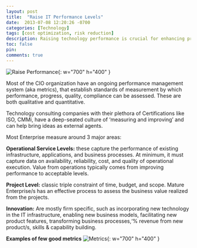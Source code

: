 ```yaml
---
layout: post
title:  "Raise IT Performance Levels"
date:  2013-07-08 12:20:26 -0700
categories: [Technology]
tags: [cost optimization, risk reduction]
description: Raising technology performance is crucial for enhancing productivity, efficiency, and overall business success
toc: false
pin: 
comments: true
---
```


![Raise Performance](https://ketanhm.github.io/images/performance.png){: w="700" h="400" }

Most of the CIO organization have an ongoing performance management system (aka metrics), that establish standards of measurement by which performance, progress, quality, compliance can be assessed. These are both qualitative and quantitative. 

Technology consulting companies with their plethora of Certifications like ISO, CMMi, have a deep-seated culture of ‘measuring and improving’ and can help bring ideas as external agents.

Most Enterprise measure around 3 major areas:

**Operational Service Levels:** 
these capture the performance of existing infrastructure, applications, and business processes. At minimum, it must capture data on availability, reliability, cost, and quality of operational execution. Value from operations typically comes from improving performance to acceptable levels. 

**Project Level:**
classic triple constraint of time, budget, and scope. Mature Enterprise/s has an effective process to assess the business value realized from the projects.

**Innovation:**
Are mostly firm specific, such as incorporating new technology in the IT infrastructure, enabling new business models, facilitating new product features, transforming business processes,‘% revenue from new product/s, skills & capability building.

**Examples of few good metrics**
![Metrics](https://ketanhm.github.io/images/metrics.png){: w="700" h="400" }

